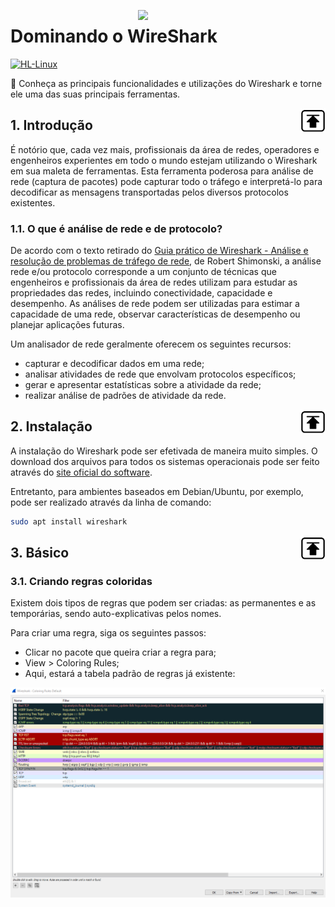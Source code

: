 <!-- LOGO DIREITO -->
<a href="#"><img width="300px" src="https://miro.medium.com/max/1400/1*im7iEQTE1ailvUw4XL9r6g.png" align="right" /></a>

# Dominando o WireShark

<p align="left">
  <a href="https://github.com/JonathanTSilva/HL-Linux">
    <img src="https://img.shields.io/static/v1?label=HomeLab&message=Linux&color=orange&logo=linux&logoColor=white&labelColor=grey&style=flat" alt="HL-Linux">
  </a>
</p>

🦈 Conheça as principais funcionalidades e utilizações do Wireshark e torne ele uma das suas principais ferramentas.

<!-- SUMÁRIO -->

<!-- VOLTAR AO INÍCIO -->
<a href="#"><img width="40px" src="https://github.com/JonathanTSilva/JonathanTSilva/blob/main/Images/back-to-top.png" align="right" /></a>

## 1. Introdução

É notório que, cada vez mais, profissionais da área de redes, operadores e engenheiros experientes em todo o mundo estejam utilizando o Wireshark em sua maleta de ferramentas. Esta ferramenta poderosa para análise de rede (captura de pacotes) pode capturar todo o tráfego e interpretá-lo para decodificar as mensagens transportadas pelos diversos protocolos existentes.

### 1.1. O que é análise de rede e de protocolo?

De acordo com o texto retirado do [Guia prático de Wireshark - Análise e resolução de problemas de tráfego de rede][1], de Robert Shimonski, a análise rede e/ou protocolo corresponde a um conjunto de técnicas que engenheiros e profissionais da área de redes utilizam para estudar as propriedades das redes, incluindo conectividade, capacidade e desempenho. As análises de rede podem ser utilizadas para estimar a capacidade de uma rede, observar características de desempenho ou planejar aplicações futuras.

Um analisador de rede geralmente oferecem os seguintes recursos:

- capturar e decodificar dados em uma rede;
- analisar atividades de rede que envolvam protocolos específicos;
- gerar e apresentar estatísticas sobre a atividade da rede;
- realizar análise de padrões de atividade da rede.

<!-- VOLTAR AO INÍCIO -->
<a href="#"><img width="40px" src="https://github.com/JonathanTSilva/JonathanTSilva/blob/main/Images/back-to-top.png" align="right" /></a>

## 2. Instalação

A instalação do Wireshark pode ser efetivada de maneira muito simples. O download dos arquivos para todos os sistemas operacionais pode ser feito através do [site oficial do software][2].

Entretanto, para ambientes baseados em Debian/Ubuntu, por exemplo, pode ser realizado através da linha de comando:

```bash
sudo apt install wireshark
```

<!-- VOLTAR AO INÍCIO -->
<a href="#"><img width="40px" src="https://github.com/JonathanTSilva/JonathanTSilva/blob/main/Images/back-to-top.png" align="right" /></a>

## 3. Básico

### 3.1. Criando regras coloridas

Existem dois tipos de regras que podem ser criadas: as permanentes e as temporárias, sendo auto-explicativas pelos nomes.

Para criar uma regra, siga os seguintes passos:

- Clicar no pacote que queira criar a regra para;
- View > Coloring Rules;
- Aqui, estará a tabela padrão de regras já existente:

![A][A]

<!-- MARKDOWN LINKS -->
<!-- SITES -->
[1]: https://issuu.com/novateceditora/docs/capitulo9788575223888
[2]: https://www.wireshark.org/

<!-- IMAGES -->
[A]: ../../Images/wireshark01.png